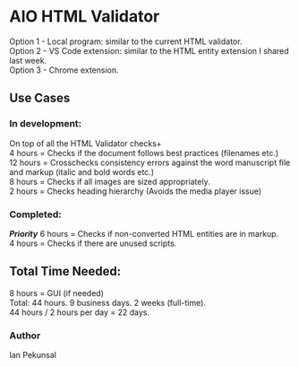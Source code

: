 # AIO HTML Validator

Option 1 - Local program: similar to the current HTML validator.<br>
Option 2 - VS Code extension: similar to the HTML entity extension I shared last week.<br>
Option 3 - Chrome extension.<br>

## Use Cases

### In development:

On top of all the HTML Validator checks+<br>
4 hours = Checks if the document follows best practices (filenames etc.)<br>
12 hours = Crosschecks consistency errors against the word manuscript file and markup (italic and bold words etc.)<br>
8 hours = Checks if all images are sized appropriately.<br>
2 hours = Checks heading hierarchy (Avoids the media player issue)<br>

### Completed:

**_Priority_** 6 hours = Checks if non-converted HTML entities are in markup.<br>
4 hours = Checks if there are unused scripts.<br>

## Total Time Needed:

8 hours = GUI (if needed)<br>
Total: 44 hours. 9 business days. 2 weeks (full-time).<br>
44 hours / 2 hours per day = 22 days.<br>

### Author

Ian Pekunsal
